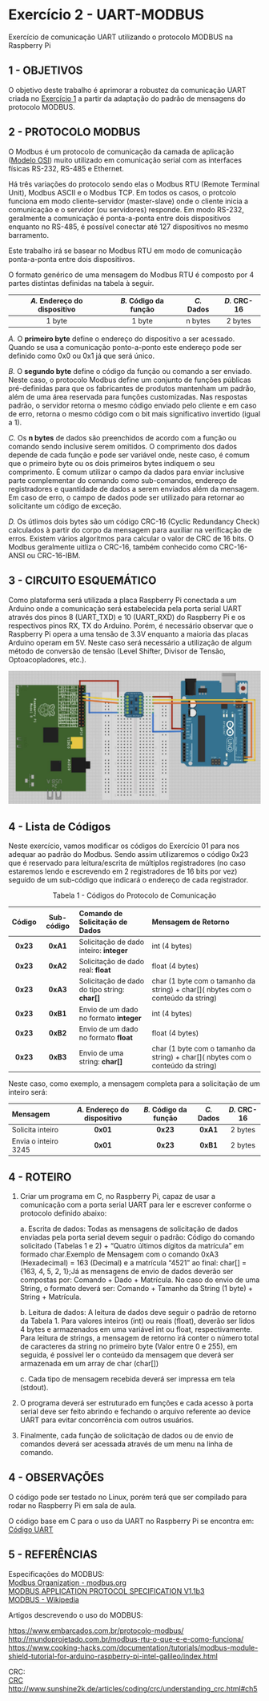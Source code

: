# Exercício 2 - UART-MODBUS

Exercício de comunicação UART utilizando o protocolo MODBUS na Raspberry Pi

## 1 - OBJETIVOS

O objetivo deste trabalho é aprimorar a robustez da comunicação UART criada no [Exercício 1](https://gitlab.com/fse_fga/projetos_2020_2/exercicio-1-uart) a partir da adaptação do padrão de mensagens do protocolo MODBUS.

## 2 - PROTOCOLO MODBUS

O Modbus é um protocolo de comunicação da camada de aplicação ([Modelo OSI](https://pt.wikipedia.org/wiki/Modelo_OSI)) muito utilizado em comunicação serial com as interfaces físicas RS-232, RS-485 e Ethernet. 

Há três variações do protocolo sendo elas o Modbus RTU (Remote Terminal Unit), Modbus ASCII e o Modbus TCP. Em todos os casos, o protcolo funciona em modo cliente-servidor (master-slave) onde o cliente inicia a comunicação e o servidor (ou servidores) responde. Em modo RS-232, geralmente a comunicação é ponta-a-ponta entre dois dispositivos enquanto no RS-485, é possível conectar até 127 dispositivos no mesmo barramento. 

Este trabalho irá se basear no Modbus RTU em modo de comunicação ponta-a-ponta entre dois dispositivos. 

O formato genérico de uma mensagem do Modbus RTU é composto por 4 partes distintas definidas na tabela à seguir.

| *A.* Endereço do dispositivo | *B.* Código da função  | *C.* Dados  | *D.* CRC-16  |
|:-:|:-:|:-:|:-:|
| 1 byte | 1 byte | n bytes  | 2 bytes |

*A.* O **primeiro byte** define o endereço do dispositivo a ser acessado. Quando se usa a comunicação ponto-a-ponto este endereço pode ser definido como 0x0 ou 0x1 já que será único. 

*B.* O **segundo byte** define o código da função ou comando a ser enviado. Neste caso, o protocolo Modbus define um conjunto de funções públicas pré-definidas para que os fabricantes de produtos mantenham um padrão, além de uma área reservada para funções customizadas. Nas respostas padrão, o servidor retorna o mesmo código enviado pelo cliente e em caso de erro, retorna o mesmo código com o bit mais significativo invertido (igual a 1).

*C.* Os **n bytes** de dados são preenchidos de acordo com a função ou comando sendo inclusive serem omitidos. O comprimento dos dados depende de cada função e pode ser variável onde, neste caso, é comum que o primeiro byte ou os dois primeiros bytes indiquem o seu comprimento. É comum utilizar o campo da dados para enviar inclusive parte complementar do comando como sub-comandos, endereço de registradores e quantidade de dados a serem enviados além da mensagem. Em caso de erro, o campo de dados pode ser utilizado para retornar ao solicitante um código de exceção.

*D.* Os útlimos dois bytes são um código CRC-16 (Cyclic Redundancy Check) calculados à partir do corpo da mensagem para auxiliar na verificação de erros. Existem vários algoritmos para calcular o valor de CRC de 16 bits. O Modbus geralmente uitliza o CRC-16, também conhecido como CRC-16-ANSI ou CRC-16-IBM.

## 3 - CIRCUITO ESQUEMÁTICO

Como plataforma será utilizada a placa Raspberry Pi conectada a um Arduino onde a comunicação será estabelecida pela porta serial UART através dos pinos 8 (UART_TXD) e 10 (UART_RXD) do Raspberry Pi e os respectivos pinos RX, TX do Arduino. Porém, é necessário observar que o Raspberry Pi opera a uma tensão de 3.3V enquanto a maioria das placas Arduino operam em 5V. Neste caso será necessário a utilização de algum método de conversão de tensão (Level Shifter, Divisor de Tensão, Optoacopladores, etc.).

![Conexão entre Raspberry Pi e Arduino - UART](./imagens/rasp_arduino_uart.png)

## 4 - Lista de Códigos 

Neste exercício, vamos modificar os códigos do Exercício 01 para nos adequar ao padrão do Modbus. Sendo assim utilizaremos o código 0x23 que é reservado para leitura/escrita de múltiplos registradores (no caso estaremos lendo e escrevendo em 2 registradores de 16 bits por vez) seguido de um sub-código que indicará o endereço de cada registrador.

<p style="text-align: center;">Tabela 1 - Códigos do Protocolo de Comunicação</p>

| Código |	Sub-código | Comando de Solicitação de Dados |	Mensagem de Retorno |
|:-:|:-:|:--|:--|
| **0x23** | **0xA1** |	Solicitação de dado inteiro: **integer** | int (4 bytes) |
| **0x23** | **0xA2** |	Solicitação de dado real: **float**	| float (4 bytes) |
| **0x23** | **0xA3** |	Solicitação de dado do tipo string: **char[]** | char (1 byte com o tamanho da string) + char[]( nbytes com o conteúdo da string) |
| **0x23** | **0xB1** |	Envio de um dado no formato **integer**	| int (4 bytes)
| **0x23** |  **0xB2** |	Envio de um dado no formato **float** | float (4 bytes)
| **0x23** |  **0xB3** |	Envio de uma string: **char[]**	| char (1 byte com o tamanho da string) + char[]( nbytes com o conteúdo da string)

Neste caso, como exemplo, a mensagem completa para a solicitação de um inteiro será:

| Mensagem | *A.* Endereço do dispositivo | *B.* Código da função  | *C.* Dados  | *D.* CRC-16  |
|:--|:-:|:-:|:-:|:-:|
| Solicita inteiro | **0x01** | **0x23** | **0xA1** | 2 bytes |
| Envia o inteiro 3245 | **0x01** | **0x23** | **0xB1** | 2 bytes |

## 4 - ROTEIRO

1. Criar um programa em C, no Raspberry Pi, capaz de usar a comunicação com a porta serial UART para ler e escrever conforme o protocolo definido abaixo:  

   a. Escrita de dados: Todas as mensagens de solicitação de dados enviadas pela porta serial devem seguir o padrão: Código do comando solicitado (Tabelas 1 e 2) + “Quatro últimos dígitos da matrícula” em formado char.Exemplo de Mensagem com o comando 0xA3 (Hexadecimal) = 163 (Decimal) e a matrícula “4521” ao final: char[] = {163, 4, 5, 2, 1};Já as mensagens de envio de dados deverão ser compostas por: Comando + Dado + Matrícula. No caso do envio de uma String, o formato deverá ser: Comando + Tamanho da String (1 byte) + String + Matrícula. 

   b. Leitura de dados: A leitura de dados deve seguir o padrão de retorno da Tabela 1. Para valores inteiros (int) ou reais (float), deverão ser lidos 4 bytes e armazenados em uma variável int ou float, respectivamente. Para leitura de strings, a mensagem de retorno irá conter o número total de caracteres da string no primeiro byte (Valor entre 0 e 255), em seguida, é possível ler o conteúdo da mensagem que deverá ser armazenada em um array de char (char[])  

   c. Cada tipo de mensagem recebida deverá ser impressa em tela (stdout).


2. O programa deverá ser estruturado em funções e cada acesso à porta serial deve ser feito abrindo e fechando o arquivo referente ao device UART para evitar concorrência com outros usuários.

3. Finalmente, cada função de solicitação de dados ou de envio de comandos deverá ser acessada através de um menu na linha de comando.

## 4 - OBSERVAÇÕES

O código pode ser testado no Linux, porém terá que ser compilado para rodar no Raspberry Pi em sala de aula.

O código base em C para o uso da UART no Raspberry Pi se encontra em: 
[Código UART](https://gitlab.com/fse_fga/uart_raspberry_pi)

## 5 - REFERÊNCIAS

Especificações do MODBUS:  
[Modbus Organization - modbus.org](https://modbus.org)  
[MODBUS APPLICATION PROTOCOL SPECIFICATION V1.1b3](https://modbus.org/docs/Modbus_Application_Protocol_V1_1b3.pdf)  
[MODBUS - Wikipedia](https://pt.wikipedia.org/wiki/Modbus)  

Artigos descrevendo o uso do MODBUS:

https://www.embarcados.com.br/protocolo-modbus/  
http://mundoprojetado.com.br/modbus-rtu-o-que-e-e-como-funciona/  
https://www.cooking-hacks.com/documentation/tutorials/modbus-module-shield-tutorial-for-arduino-raspberry-pi-intel-galileo/index.html

CRC:  
[CRC](https://pt.wikipedia.org/wiki/CRC)  
http://www.sunshine2k.de/articles/coding/crc/understanding_crc.html#ch5  

